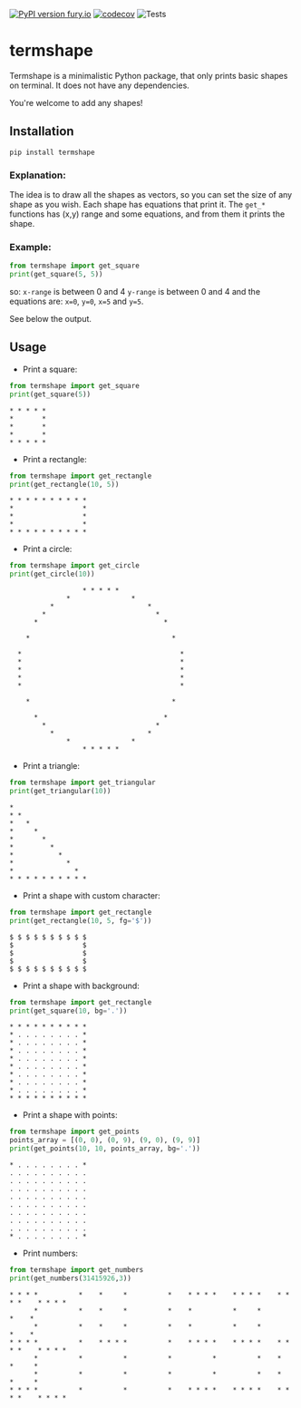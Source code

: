[![PyPI version fury.io](https://badge.fury.io/py/termshape.svg)](https://pypi.org/project/termshape/)
[![codecov](https://codecov.io/gh/zvibazak/termshape/branch/main/graph/badge.svg)](https://codecov.io/gh/zvibazak/termshape)
![Tests](https://github.com/zvibazak/termshape/workflows/Python%20application/badge.svg)

# termshape
Termshape is a minimalistic Python package, that only prints basic 
shapes on terminal. 
It does not have any dependencies.

You're welcome to add any shapes!

## Installation 

```
pip install termshape
```

### Explanation:
The idea is to draw all the shapes as vectors, so you can set the size of any shape as you wish.
Each shape has equations that print it.
The ```get_*``` functions has (x,y) range and some equations, and from them it prints the shape.

### Example:
```python
from termshape import get_square
print(get_square(5, 5))
```
so: 
`x-range` is between 0 and 4
`y-range` is between 0 and 4
and the equations are:
`x=0`, `y=0`, `x=5` and `y=5`.

See below the output.

## Usage

* Print a square:
```python
from termshape import get_square
print(get_square(5))
```
```
* * * * *
*       *
*       *
*       *
* * * * *
```

* Print a rectangle:
```python
from termshape import get_rectangle 
print(get_rectangle(10, 5))
```
```
* * * * * * * * * *
*                 *
*                 *
*                 *
* * * * * * * * * *
```

* Print a circle:
```python
from termshape import get_circle
print(get_circle(10))
```
```
                  * * * * *                
              *               *            
          *                       *        
        *                           *      
      *                               *    
                                           
    *                                   *  
                                           
  *                                       *
  *                                       *
  *                                       *
  *                                       *
  *                                       *
                                           
    *                                   *  
                                           
      *                               *    
        *                           *      
          *                       *        
              *               *            
                  * * * * *                
```

* Print a triangle:
```python
from termshape import get_triangular
print(get_triangular(10))
```
```
*                  
* *                
*   *              
*     *            
*       *          
*         *        
*           *      
*             *    
*               *  
* * * * * * * * * *
```

* Print a shape with custom character:
```python
from termshape import get_rectangle
print(get_rectangle(10, 5, fg='$'))
```
```
$ $ $ $ $ $ $ $ $ $
$                 $
$                 $
$                 $
$ $ $ $ $ $ $ $ $ $
```

* Print a shape with background:
```python
from termshape import get_rectangle
print(get_square(10, bg='.'))
```
```
* * * * * * * * * *
* . . . . . . . . *
* . . . . . . . . *
* . . . . . . . . *
* . . . . . . . . *
* . . . . . . . . *
* . . . . . . . . *
* . . . . . . . . *
* . . . . . . . . *
* * * * * * * * * *
```

* Print a shape with points:
```python
from termshape import get_points
points_array = [(0, 0), (0, 9), (9, 0), (9, 9)]
print(get_points(10, 10, points_array, bg='.'))
```
```
* . . . . . . . . *
. . . . . . . . . .
. . . . . . . . . .
. . . . . . . . . .
. . . . . . . . . .
. . . . . . . . . .
. . . . . . . . . .
. . . . . . . . . .
. . . . . . . . . .
* . . . . . . . . *
```

* Print numbers:
```python
from termshape import get_numbers
print(get_numbers(31415926,3))
```
```
* * * *          *    *     *          *    * * * *    * * * *    * * * *    * * * *
      *          *    *     *          *    *          *     *          *    *      
      *          *    *     *          *    *          *     *          *    *      
* * * *          *    * * * *          *    * * * *    * * * *    * * * *    * * * *
      *          *          *          *          *          *    *          *     *
      *          *          *          *          *          *    *          *     *
* * * *          *          *          *    * * * *    * * * *    * * * *    * * * *
```
